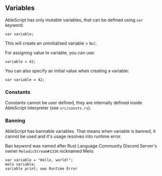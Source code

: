 ## Variables
AbleScript has only mutable variables, that can be defined using `var` keyword:
```ablescript
var variable;
```
This will create an uninitialised variable = `Nul`.

For assigning value to variable, you can use:
```ablescript
variable = 42;
```

You can also specify an initial value when creating a variable:
```ablescript
var variable = 42;
```

### Constants
Constants cannot be user defined, they are internally defined inside AbleScript interpreter (see `src/consts.rs`).

### Banning
AbleScript has bannable variables. That means when variable is banned, it cannot be used and it's usage resolves into runtime error.

Ban keyword was named after Rust Language Community Discord Server's owner `MelodicStream#1336` nicknamed Melo:
```ablescript
var variable = "Hello, world!";
melo variable;
variable print; owo Runtime Error
```